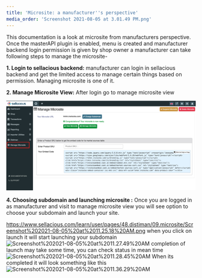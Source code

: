 ```yaml
---
title: 'Microsite: a manufacturer''s perspective'
media_order: 'Screenshot 2021-08-05 at 3.01.49 PM.png'
---
```


This documentation is a look at microsite from manufacturers perspective.
Once the masterAPI plugin is enabled, menu is created and manufacturer backend login permission is given by shop owner a manufacturer can take following steps to manage the microsite-

**1. Login to sellacious backend:** manufacturer can login in sellacious backend and get the limited access to manage certain things based on permission. Managing microsite is one of it.

**2. Manage Microsite View:** After login go to manage microsite view

![Screenshot%202021-08-05%20at%203.01.49%20PM](Screenshot%202021-08-05%20at%203.01.49%20PM.png "Screenshot%202021-08-05%20at%203.01.49%20PM")

**4. Choosing subdomain and launching microsite :** Once you are logged in as manufacturer and visit to manage microsite view you will see option to choose your subdomain and launch your site.

https://www.sellacious.com/learn/user/pages/48.distiman/09.microsite/Screenshot%202021-08-05%20at%2011.25.18%20AM.png
when you click on launch it will start launching your subdomain
![Screenshot%202021-08-05%20at%2011.27.49%20AM](Screenshot%202021-08-05%20at%2011.27.49%20AM.png "Screenshot%202021-08-05%20at%2011.27.49%20AM")
completion of launch may take some time, you can check status in mean time
![Screenshot%202021-08-05%20at%2011.28.45%20AM](Screenshot%202021-08-05%20at%2011.28.45%20AM.png "Screenshot%202021-08-05%20at%2011.28.45%20AM")
When its completed it will look something like this
![Screenshot%202021-08-05%20at%2011.36.29%20AM](Screenshot%202021-08-05%20at%2011.36.29%20AM.png "Screenshot%202021-08-05%20at%2011.36.29%20AM")
